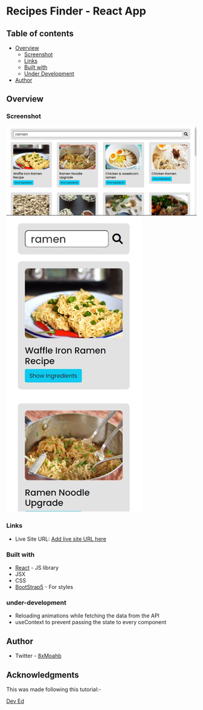 # Recipes Finder - React App

## Table of contents

- [Overview](#overview)
  - [Screenshot](#screenshot)
  - [Links](#links)
  - [Built with](#built-with)
  - [Under Development](#under-development)
- [Author](#author)

## Overview

### Screenshot

![](./public/screenshots/desktop%20view.jpg)
![](./public/screenshots/mobile%20view.jpg)

### Links

- Live Site URL: [Add live site URL here](https://your-live-site-url.com)

### Built with

- [React](https://reactjs.org/) - JS library
- JSX
- CSS
- [BootStrap5](https://getbootstrap.com/) - For styles

### under-development

 - Reloading animations while fetching the data from the API
 - useContext to prevent passing the state to every component

## Author

- Twitter - [8xMoahb](https://twitter.com/8xMohab)

## Acknowledgments

This was made following this tutorial:- 

[Dev Ed](https://www.youtube.com/watch?v=U9T6YkEDkMo)